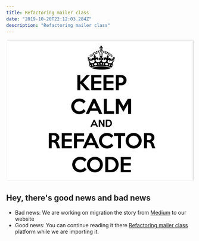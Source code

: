 ```yaml
---
title: Refactoring mailer class
date: "2019-10-20T22:12:03.284Z"
description: "Refactoring mailer class"
---
```


![Rails](./keep_calm.png)

## Hey, there's good news and bad news

- Bad news: We are working on migration the story from [Medium](https://medium.com/@bojanmajed/refactoring-mailer-class-e916ade34c9e) to our website
- Good news: You can continue reading it there [Refactoring mailer class](https://medium.com/@bojanmajed/refactoring-mailer-class-e916ade34c9e) platform while we are importing it.